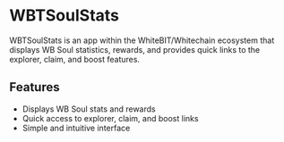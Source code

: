 # WBTSoulStats

WBTSoulStats is an app within the WhiteBIT/Whitechain ecosystem that displays WB Soul statistics, rewards, and provides quick links to the explorer, claim, and boost features.

## Features

- Displays WB Soul stats and rewards  
- Quick access to explorer, claim, and boost links  
- Simple and intuitive interface
